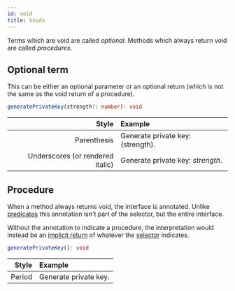 ```yaml
---
id: void
title: Voids
---
```


Terms which are void are called *optional.* Methods which always return void are called *procedures*.

## Optional term

This can be either an optional parameter or an optional return (which is not the same as the void return of a procedure).

```typescript
generatePrivateKey(strength?: number): void
```

|                            Style | Example                           |
| -------------------------------: | :-------------------------------- |
| Parenthesis | Generate private key: (strength). |
| Underscores (or rendered italic) | Generate private key: _strength_. |

## Procedure

When a method always returns void, the interface is annotated. Unlike [predicates](boolean.md) this annotation isn't part of the selector, but the entire interface.

Without the annotation to indicate a procedure, the interpretation would instead be an [implicit return](implicit-return.md) of whatever the [selector](selector.md) indicates.

```typescript
generatePrivateKey(): void
```

|  Style | Example               |
| -----: | :-------------------- |
| Period | Generate private key. |